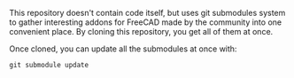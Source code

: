 This repository doesn't contain code itself, but uses git submodules system to 
gather interesting addons for FreeCAD made by the community into one convenient
place. By cloning this repository, you get all of them at once.

Once cloned, you can update all the submodules at once with:

    git submodule update
